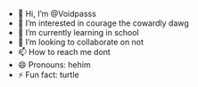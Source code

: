 - 👋 Hi, I’m @Voidpasss
- 👀 I’m interested in courage the cowardly dawg
- 🌱 I’m currently learning in school
- 💞️ I’m looking to collaborate on not
- 📫 How to reach me dont
- 😄 Pronouns: hehim
- ⚡ Fun fact: turtle

<!---
Voidpasss/Voidpasss is a ✨ special ✨ repository because its `README.md` (this file) appears on your GitHub profile.
You can click the Preview link to take a look at your changes.
--->
